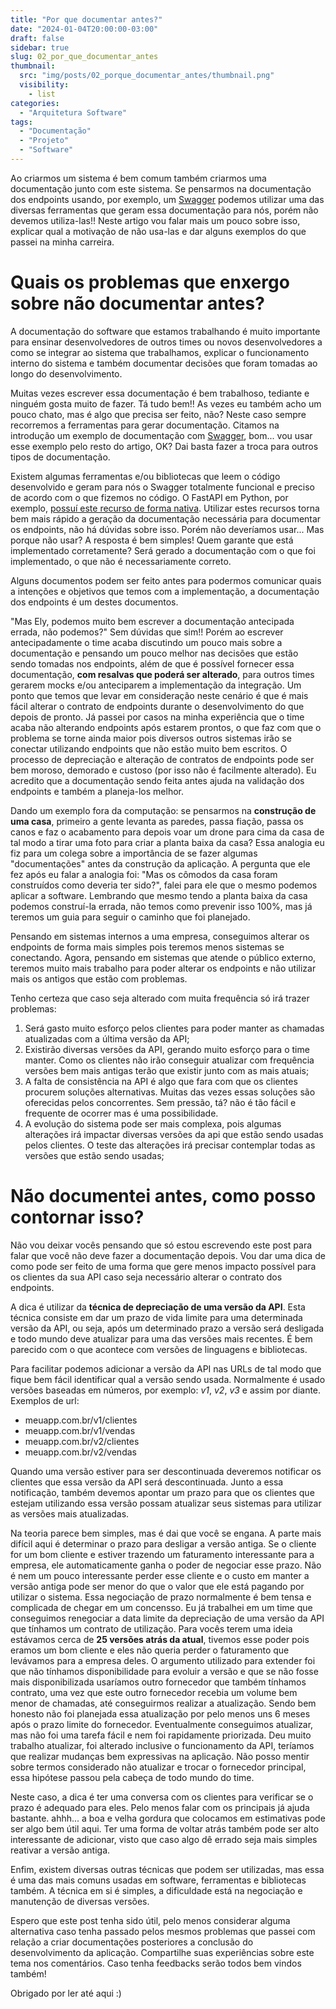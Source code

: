 ```yaml
---
title: "Por que documentar antes?"
date: "2024-01-04T20:00:00-03:00"
draft: false
sidebar: true
slug: 02_por_que_documentar_antes
thumbnail:
  src: "img/posts/02_porque_documentar_antes/thumbnail.png"
  visibility:
    - list
categories:
  - "Arquitetura Software"
tags:
  - "Documentação"
  - "Projeto"
  - "Software"
---
```


Ao criarmos um sistema é bem comum também criarmos uma documentação junto com este sistema. Se pensarmos na documentação dos endpoints usando, por exemplo, um [Swagger](https://swagger.io/) podemos utilizar uma das diversas ferramentas que geram essa documentação para nós, porém não devemos utiliza-las!! Neste artigo vou falar mais um pouco sobre isso, explicar qual a motivação de não usa-las e dar alguns exemplos do que passei na minha carreira.

<!--more-->

# Quais os problemas que enxergo sobre não documentar antes?

A documentação do software que estamos trabalhando é muito importante para ensinar desenvolvedores de outros times ou novos desenvolvedores a como se integrar ao sistema que trabalhamos, explicar o funcionamento interno do sistema e também documentar decisões que foram tomadas ao longo do desenvolvimento.

Muitas vezes escrever essa documentação é bem trabalhoso, tediante e ninguém gosta muito de fazer. Tá tudo bem!! As vezes eu também acho um pouco chato, mas é algo que precisa ser feito, não? Neste caso sempre recorremos a ferramentas para gerar documentação. Citamos na introdução um exemplo de documentação com [Swagger](https://swagger.io/), bom... vou usar esse exemplo pelo resto do artigo, OK? Dai basta fazer a troca para outros tipos de documentação.

Existem algumas ferramentas e/ou bibliotecas que leem o código desenvolvido e geram para nós o Swagger totalmente funcional e preciso de acordo com o que fizemos no código. O FastAPI em Python, por exemplo, [possuí este recurso de forma nativa](https://fastapi.tiangolo.com/features/#automatic-docs). Utilizar estes recursos torna bem mais rápido a geração da documentação necessária para documentar os endpoints, não há dúvidas sobre isso. Porém não deveríamos usar... Mas porque não usar? A resposta é bem simples! Quem garante que está implementado corretamente? Será gerado a documentação com o que foi implementado, o que não é necessariamente correto.

Alguns documentos podem ser feito antes para podermos comunicar quais a intenções e objetivos que temos com a implementação, a documentação dos endpoints é um destes documentos.

"Mas Ely, podemos muito bem escrever a documentação antecipada errada, não podemos?" Sem dúvidas que sim!! Porém ao escrever antecipadamente o time acaba discutindo um pouco mais sobre a documentação e pensando um pouco melhor nas decisões que estão sendo tomadas nos endpoints, além de que é possível fornecer essa documentação, **com resalvas que poderá ser alterado**, para outros times gerarem mocks e/ou anteciparem a implementação da integração. Um ponto que temos que levar em consideração neste cenário é que é mais fácil alterar o contrato de endpoints durante o desenvolvimento do que depois de pronto. Já passei por casos na minha experiência que o time acaba não alterando endpoints após estarem prontos, o que faz com que o problema se torne ainda maior pois diversos outros sistemas irão se conectar utilizando endpoints que não estão muito bem escritos. O processo de depreciação e alteração de contratos de endpoints pode ser bem moroso, demorado e custoso (por isso não é facilmente alterado). Eu acredito que a documentação sendo feita antes ajuda na validação dos endpoints e também a planeja-los melhor.

Dando um exemplo fora da computação: se pensarmos na **construção de uma casa**, primeiro a gente levanta as paredes, passa fiação, passa os canos e faz o acabamento para depois voar um drone para cima da casa de tal modo a tirar uma foto para criar a planta baixa da casa? Essa analogia eu fiz para um colega sobre a importância de se fazer algumas "documentações" antes da construção da aplicação. A pergunta que ele fez após eu falar a analogia foi: "Mas os cômodos da casa foram construídos como deveria ter sido?", falei para ele que o mesmo podemos aplicar a software. Lembrando que mesmo tendo a planta baixa da casa podemos construí-la errada, não temos como prevenir isso 100%, mas já teremos um guia para seguir o caminho que foi planejado.

Pensando em sistemas internos a uma empresa, conseguimos alterar os endpoints de forma mais simples pois teremos menos sistemas se conectando. Agora, pensando em sistemas que atende o público externo, teremos muito mais trabalho para poder alterar os endpoints e não utilizar mais os antigos que estão com problemas.

Tenho certeza que caso seja alterado com muita frequência só irá trazer problemas:

1. Será gasto muito esforço pelos clientes para poder manter as chamadas atualizadas com a última versão da API;
2. Existirão diversas versões da API, gerando muito esforço para o time manter. Como os clientes não irão conseguir atualizar com frequência versões bem mais antigas terão que existir junto com as mais atuais;
3. A falta de consistência na API é algo que fara com que os clientes procurem soluções alternativas. Muitas das vezes essas soluções são oferecidas pelos concorrentes. Sem pressão, tá? não é tão fácil e frequente de ocorrer mas é uma possibilidade.
4. A evolução do sistema pode ser mais complexa, pois algumas alterações irá impactar diversas versões da api que estão sendo usadas pelos clientes. O teste das alterações irá precisar contemplar todas as versões que estão sendo usadas;

# Não documentei antes, como posso contornar isso?

Não vou deixar vocês pensando que só estou escrevendo este post para falar que você não deve fazer a documentação depois. Vou dar uma dica de como pode ser feito de uma forma que gere menos impacto possível para os clientes da sua API caso seja necessário alterar o contrato dos endpoints.

A dica é utilizar da **técnica de depreciação de uma versão da API**. Esta técnica consiste em dar um prazo de vida limite para uma determinada versão da API, ou seja, após um determinado prazo a versão será desligada e todo mundo deve atualizar para uma das versões mais recentes. É bem parecido com o que acontece com versões de linguagens e bibliotecas.

Para facilitar podemos adicionar a versão da API nas URLs de tal modo que fique bem fácil identificar qual a versão sendo usada. Normalmente é usado versões baseadas em números, por exemplo: *v1*, *v2*, *v3* e assim por diante. Exemplos de url:
* meuapp.com.br/v1/clientes
* meuapp.com.br/v1/vendas
* meuapp.com.br/v2/clientes
* meuapp.com.br/v2/vendas

Quando uma versão estiver para ser descontinuada deveremos notificar os clientes que essa versão da API será descontinuada. Junto a essa notificação, também devemos apontar um prazo para que os clientes que estejam utilizando essa versão possam atualizar seus sistemas para utilizar as versões mais atualizadas.

Na teoria parece bem simples, mas é dai que você se engana. A parte mais difícil aqui é determinar o prazo para desligar a versão antiga. Se o cliente for um bom cliente e estiver trazendo um faturamento interessante para a empresa, ele automaticamente ganha o poder de negociar esse prazo. Não é nem um pouco interessante perder esse cliente e o custo em manter a versão antiga pode ser menor do que o valor que ele está pagando por utilizar o sistema. Essa negociação de prazo normalmente é bem tensa e complicada de chegar em um concensso. Eu já trabalhei em um time que conseguimos renegociar a data limite da depreciação de uma versão da API que tínhamos um contrato de utilização. Para vocês terem uma ideia estávamos cerca de **25 versões atrás da atual**, tivemos esse poder pois eramos um bom cliente e eles não queria perder o faturamento que levávamos para a empresa deles. O argumento utilizado para extender foi que não tínhamos disponibilidade para evoluir a versão e que se não fosse mais disponibilizada usaríamos outro fornecedor que também tínhamos contrato, uma vez que este outro fornecedor recebia um volume bem menor de chamadas, até conseguirmos realizar a atualização. Sendo bem honesto não foi planejada essa atualização por pelo menos uns 6 meses após o prazo limite do fornecedor. Eventualmente conseguimos atualizar, mas não foi uma tarefa fácil e nem foi rapidamente priorizada. Deu muito trabalho atualizar, foi alterado inclusive o funcionamento da API, teríamos que realizar mudanças bem expressivas na aplicação. Não posso mentir sobre termos considerado não atualizar e trocar o fornecedor principal, essa hipótese passou pela cabeça de todo mundo do time.

Neste caso, a dica é ter uma conversa com os clientes para verificar se o prazo é adequado para eles. Pelo menos falar com os principais já ajuda bastante. ahhh... a boa e velha gordura que colocamos em estimativas pode ser algo bem útil aqui. Ter uma forma de voltar atrás também pode ser alto interessante de adicionar, visto que caso algo dê errado seja mais simples reativar a versão antiga.

Enfim, existem diversas outras técnicas que podem ser utilizadas, mas essa é uma das mais comuns usadas em software, ferramentas e bibliotecas também. A técnica em si é simples, a dificuldade está na negociação e manutenção de diversas versões.

Espero que este post tenha sido útil, pelo menos considerar alguma alternativa caso tenha passado pelos mesmos problemas que passei com relação a criar documentações posteriores a conclusão do desenvolvimento da aplicação. Compartilhe suas experiências sobre este tema nos comentários. Caso tenha feedbacks serão todos bem vindos também!

Obrigado por ler até aqui :)
